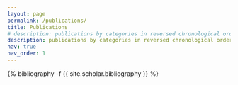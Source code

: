 ```yaml
---
layout: page
permalink: /publications/
title: Publications
# description: publications by categories in reversed chronological order. generated by jekyll-scholar.
description: publications by categories in reversed chronological order.
nav: true
nav_order: 1
---
```

<!-- _pages/publications.md -->
<div class="publications">

{% bibliography -f {{ site.scholar.bibliography }} %}

</div>

